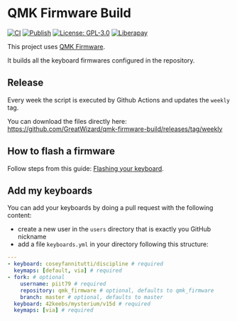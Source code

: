 # QMK Firmware Build

[![CI](https://github.com/GreatWizard/qmk-firmware-build/actions/workflows/ci.yml/badge.svg)](https://github.com/GreatWizard/qmk-firmware-build/actions/workflows/ci.yml)
[![Publish](https://github.com/GreatWizard/qmk-firmware-build/actions/workflows/publish.yml/badge.svg)](https://github.com/GreatWizard/qmk-firmware-build/actions/workflows/publish.yml)
[![License: GPL-3.0](https://img.shields.io/github/license/GreatWizard/qmk-firmware-build)](https://github.com/GreatWizard/qmk-firmware-build/blob/master/LICENSE.md)
[![Liberapay](https://img.shields.io/liberapay/patrons/GreatWizard.svg?logo=liberapay)](https://liberapay.com/GreatWizard/)

This project uses [QMK Firmware](https://qmk.fm).

It builds all the keyboard firmwares configured in the repository.

## Release

Every week the script is executed by Github Actions and updates the `weekly` tag.

You can download the files directly here:
https://github.com/GreatWizard/qmk-firmware-build/releases/tag/weekly

## How to flash a firmware

Follow steps from this guide: [Flashing your keyboard](https://docs.qmk.fm/#/newbs_flashing).

## Add my keyboards

You can add your keyboards by doing a pull request with the following content:

- create a new user in the `users` directory that is exactly you GitHub nickname
- add a file `keyboards.yml` in your directory following this structure:

```yaml
---
- keyboard: coseyfannitutti/discipline # required
  keymaps: [default, via] # required
- fork: # optional
    username: piit79 # required
    repository: qmk_firmware # optional, defaults to qmk_firmware
    branch: master # optional, defaults to master
  keyboard: 42keebs/mysterium/v15d # required
  keymaps: [via] # required
```

